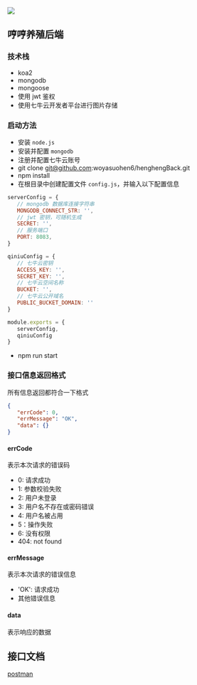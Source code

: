 ![](https://github.com/woyasuohen6/henghengBack/blob/master/public/imgs/logo.png)  
## 哼哼养殖后端  
### 技术栈
- koa2
- mongodb 
- mongoose
- 使用 jwt 鉴权
- 使用七牛云开发者平台进行图片存储
### 启动方法
- 安装 `node.js`   
- 安装并配置 `mongodb`    
- 注册并配置七牛云账号   
- git clone git@github.com:woyasuohen6/henghengBack.git
- npm install  
- 在根目录中创建配置文件 `config.js`，并输入以下配置信息  
```js
serverConfig = {
   // mongodb 数据库连接字符串
   MONGODB_CONNECT_STR: '',
   // jwt 密钥，可随机生成
   SECRET: '',
   // 服务端口
   PORT: 8083,
}

qiniuConfig = {
   // 七牛云密钥
   ACCESS_KEY: '',
   SECRET_KEY: '',
   // 七牛云空间名称
   BUCKET: '',
   // 七牛云公开域名
   PUBLIC_BUCKET_DOMAIN: ''
}

module.exports = {
   serverConfig,
   qiniuConfig
}
```
- npm run start

### 接口信息返回格式
所有信息返回都符合一下格式
```json
{
   "errCode": 0,
   "errMessage": "OK",
   "data": {}
}
```
#### errCode 
表示本次请求的错误码
- 0: 请求成功
- 1: 参数校验失败
- 2: 用户未登录
- 3: 用户名不存在或密码错误
- 4: 用户名被占用
- 5：操作失败
- 6: 没有权限
- 404: not found
#### errMessage
表示本次请求的错误信息
- 'OK': 请求成功
- 其他错误信息
#### data
表示响应的数据

## 接口文档
[postman](https://documenter.getpostman.com/view/11406584/SzmiXw5x?version=latest)